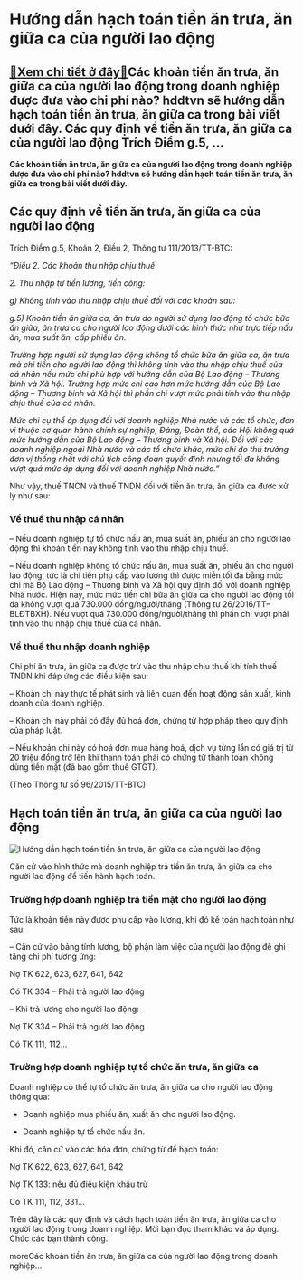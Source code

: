 Hướng dẫn hạch toán tiền ăn trưa, ăn giữa ca của người lao động
===============================================================

[:gift:Xem chi tiết ở đây:gift:](https://hddtvn.com/huong-dan-hach-toan-tien-an-trua-an-giua-ca-cua-nguoi-lao-dong/)Các khoản tiền ăn trưa, ăn giữa ca của người lao động trong doanh nghiệp được đưa vào chi phí nào? hddtvn sẽ hướng dẫn hạch toán tiền ăn trưa, ăn giữa ca trong bài viết dưới đây. Các quy định về tiền ăn trưa, ăn giữa ca của người lao động Trích Điểm g.5, …
----------------------------------------------------------------------------------------------------------------------------------------------------------------------------------------------------------------------------------------------------------------

**Các khoản tiền ăn trưa, ăn giữa ca của người lao động trong doanh nghiệp được đưa vào chi phí nào? hddtvn sẽ hướng dẫn hạch toán tiền ăn trưa, ăn giữa ca trong bài viết dưới đây.**



Các quy định về tiền ăn trưa, ăn giữa ca của người lao động
-----------------------------------------------------------


Trích Điểm g.5, Khoản 2, Điều 2, Thông tư 111/2013/TT-BTC:


*“Điều 2. Các khoản thu nhập chịu thuế*


*2. Thu nhập từ tiền lương, tiền công:*


*g) Không tính vào thu nhập chịu thuế đối với các khoản sau:*


*g.5) Khoản tiền ăn giữa ca, ăn trưa do người sử dụng lao động tổ chức bữa ăn giữa, ăn trưa ca cho người lao động dưới các hình thức như trực tiếp nấu ăn, mua suất ăn, cấp phiếu ăn.*


*Trường hợp người sử dụng lao động không tổ chức bữa ăn giữa ca, ăn trưa mà chi tiền cho người lao động thì không tính vào thu nhập chịu thuế của cá nhân nếu mức chi phù hợp với hướng dẫn của Bộ Lao động – Thương binh và Xã hội. Trường hợp mức chi cao hơn mức hướng dẫn của Bộ Lao động – Thương binh và Xã hội thì phần chi vượt mức phải tính vào thu nhập chịu thuế của cá nhân.*


*Mức chi cụ thể áp dụng đối với doanh nghiệp Nhà nước và các tổ chức, đơn vị thuộc cơ quan hành chính sự nghiệp, Đảng, Đoàn thể, các Hội không quá mức hướng dẫn của Bộ Lao động – Thương binh và Xã hội. Đối với các doanh nghiệp ngoài Nhà nước và các tổ chức khác, mức chi do thủ trưởng đơn vị thống nhất với chủ tịch công đoàn quyết định nhưng tối đa không vượt quá mức áp dụng đối với doanh nghiệp Nhà nước.”*


Như vậy, thuế TNCN và thuế TNDN đối với tiền ăn trưa, ăn giữa ca được xử lý như sau:


### Về thuế thu nhập cá nhân


– Nếu doanh nghiệp tự tổ chức nấu ăn, mua suất ăn, phiếu ăn cho người lao động thì khoản tiền này không tính vào thu nhập chịu thuế.


– Nếu doanh nghiệp không tổ chức nấu ăn, mua suất ăn, phiếu ăn cho người lao động, tức là chi tiền phụ cấp vào lương thì được miễn tối đa bằng mức chi mà Bộ Lao động – Thương binh và Xã hội quy định đối với doanh nghiệp Nhà nước. Hiện nay, mức mức tiền chi bữa ăn giữa ca cho người lao động tối đa không vượt quá 730.000 đồng/người/tháng (Thông tư 26/2016/TT–BLĐTBXH). Nếu vượt quá 730.000 đồng/người/tháng thì phần chi vượt phải tính vào thu nhập chịu thuế của cá nhân.


### Về thuế thu nhập doanh nghiệp


Chi phí ăn trưa, ăn giữa ca được trừ vào thu nhập chịu thuế khi tính thuế TNDN khi đáp ứng các điều kiện sau:


– Khoản chi này thực tế phát sinh và liên quan đến hoạt động sản xuất, kinh doanh của doanh nghiệp.


– Khoản chi này phải có đầy đủ hoá đơn, chứng từ hợp pháp theo quy định của pháp luật.


– Nếu khoản chi này có hoá đơn mua hàng hoá, dịch vụ từng lần có giá trị từ 20 triệu đồng trở lên khi thanh toán phải có chứng từ thanh toán không dùng tiền mặt (đã bao gồm thuế GTGT).


(Theo Thông tư số 96/2015/TT-BTC)


Hạch toán tiền ăn trưa, ăn giữa ca của người lao động
-----------------------------------------------------


![Hướng dẫn hạch toán tiền ăn trưa, ăn giữa ca của người lao động](https://hddtvn.com/wp-content/uploads/2021/01/tang-phu-cap-tien-an-trua-an-giua-ca-nam-2017.jpg "Hướng dẫn hạch toán tiền ăn trưa, ăn giữa ca của người lao động")


Căn cứ vào hình thức mà doanh nghiệp trả tiền ăn trưa, ăn giữa ca cho người lao động để tiến hành hạch toán.


### **Trường hợp doanh nghiệp trả tiền mặt cho người lao động**


Tức là khoản tiền này được phụ cấp vào lương, khi đó kế toán hạch toán như sau:


– Căn cứ vào bảng tính lương, bộ phận làm việc của người lao động để ghi tăng chi phí tương ứng:


Nợ TK 622, 623, 627, 641, 642


Có TK 334 – Phải trả người lao động


– Khi trả lương cho người lao động:


Nợ TK 334 – Phải trả người lao động


Có TK 111, 112…


### **Trường hợp doanh nghiệp tự tổ chức ăn trưa, ăn giữa ca**


Doanh nghiệp có thể tự tổ chức ăn trưa, ăn giữa ca cho người lao động thông qua:




* Doanh nghiệp mua phiếu ăn, xuất ăn cho người lao động.

* Doanh nghiệp tự tổ chức nấu ăn.



Khi đó, căn cứ vào các hóa đơn, chứng từ để hạch toán:


Nợ TK 622, 623, 627, 641, 642


Nợ TK 133: nếu đủ điều kiện khấu trừ


Có TK 111, 112, 331…


Trên đây là các quy định và cách hạch toán tiền ăn trưa, ăn giữa ca cho người lao động trong doanh nghiệp. Mời bạn đọc tham khảo và áp dụng. Chúc các bạn thành công.


moreCác khoản tiền ăn trưa, ăn giữa ca của người lao động trong doanh nghiệp…



